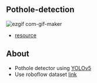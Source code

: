 ## Pothole-detection

![ezgif com-gif-maker](https://user-images.githubusercontent.com/72444675/118357743-8da4df80-b5b6-11eb-9349-8c5371703e5f.gif)

* [resource](https://www.youtube.com/watch?v=98L2XefIGEM)

## About
* Pothole detector using [YOLOv5](https://github.com/ultralytics/yolov5) 
* Use roboflow dataset [link](https://public.roboflow.com/object-detection/pothole)


